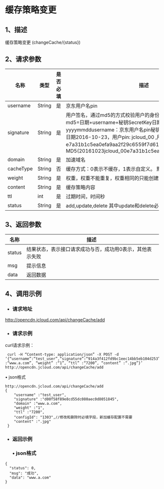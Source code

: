# **缓存策略变更**

## **1、描述**

缓存策略变更 (changeCache/{status})

## **2、请求参数**

| **名称**  | **类型** | **是否必填** | **描述**                                                     |
| --------- | -------- | ------------ | ------------------------------------------------------------ |
| username  | String   | 是           | 京东用户名pin                                                |
| signature | String   | 是           | 用户签名，通过md5的方式校验用户的身份信息，保障信息安全。  md5=日期+username+秘钥SecretKey日期：格式为 yyyymmddusername：京东用户名pin秘钥：双方约定示例：比如当前日期2016-10-23，用户pin: jcloud_00 ,用户秘钥SecretKey   ：e7a31b1c5ea0efa9aa2f29c6559f7d61那签名为MD5(20161023jcloud_00e7a31b1c5ea0efa9aa2f29c6559f7d61) |
| domain    | String   | 是           | 加速域名                                                     |
| cacheType | String   | 否           | 缓存方式：0表示不缓存，1表示自定义。 默认是自定义缓存        |
| weight    | String   | 是           | 权重，权重不能重复，权重相同的只能创建一条                   |
| content   | String   | 是           | 缓存策略内容                                                 |
| ttl       | int      | 是           | 过期时间，时间秒                                             |
| status    | String   | 是           | add,update,delete 其中update和delete必须要configid,缓存配置id |

 

## **3、返回参数**

| **名称** | **描述**                                                  |
| -------- | --------------------------------------------------------- |
| status   | 结果状态，表示接口请求成功与否，成功用0表示，其他表示失败 |
| msg      | 提示信息                                                  |
| data     | 返回数据                                                  |

 

## **4、调用示例**

- ### **请求地址**

http://opencdn.jcloud.com/api/changeCache/add

- ### **请求示例**

curl请求示例：

```
 curl -H “Content-type: application/json” -X POST -d ‘{“username”:“test_user”,“signature”:“914a3f412fd9bc1eec14bb5eb104d253”,“domain” :“www.a.com”, “weight” :“1”, “ttl” :“7200”, “content” :“.jpg”}’ http://opencdn.jcloud.com/api/changeCache/add
```

•        json格式

```
http://opencdn.jcloud.com/api/changeCache/add
{
    "username" :"test_user",
    "signature" :"d00f58f89e8cd55dc080aec0d8051845",
    "domain" :"www.a.com",
    "weight" :"1",
    "ttl" :"7200",
    "configId": "1303",//修改和删除时必填字段，新加缓存配置不需要
    "content" :".jpg"
 }
```

- ### **返回示例**

  ### •        json格式

```
{
  "status": 0,
  "msg": "成功",
  "data": "www.a.com"
}
```